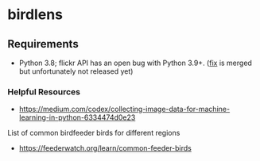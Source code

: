 # birdlens

## Requirements

- Python 3.8; flickr API has an open bug with Python 3.9+. ([fix](https://github.com/sybrenstuvel/flickrapi/pull/130) is merged but unfortunately not released yet)

### Helpful Resources

- https://medium.com/codex/collecting-image-data-for-machine-learning-in-python-6334474d0e23

List of common birdfeeder birds for different regions
- https://feederwatch.org/learn/common-feeder-birds